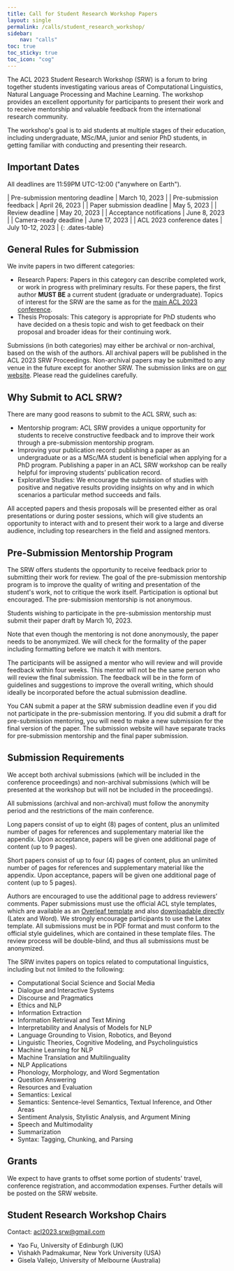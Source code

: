 ```yaml
---
title: Call for Student Research Workshop Papers
layout: single
permalink: /calls/student_research_workshop/
sidebar: 
    nav: "calls"
toc: true
toc_sticky: true
toc_icon: "cog"
---
```


The ACL 2023 Student Research Workshop (SRW) is a forum to bring together students investigating various areas of Computational Linguistics, Natural Language Processing and Machine Learning. The workshop provides an excellent opportunity for participants to present their work and to receive mentorship and valuable feedback from the international research community.

The workshop's goal is to aid students at multiple stages of their education, including undergraduate, MSc/MA, junior and senior PhD students, in getting familiar with conducting and presenting their research.


## Important Dates

All deadlines are 11:59PM UTC-12:00 ("anywhere on Earth").

<style>
.dates-table { font-size: .9em; }
.dates-table del { color: #888; }
</style>

| Pre-submission mentoring deadline | March 10, 2023 |
| Pre-submission feedback | April 26, 2023 |
| Paper submission deadline | May 5, 2023 |
| Review deadline | May 20, 2023 |
| Acceptance notifications | June 8, 2023 |
| Camera-ready deadline | June 17, 2023 |
| ACL 2023 conference dates | July 10-12, 2023 |
{: .dates-table}

## General Rules for Submission

We invite papers in two different categories:

* Research Papers: Papers in this category can describe completed work, or work in progress with preliminary results. For these papers, the first author **MUST BE** a current student (graduate or undergraduate). Topics of interest for the SRW are the same as for the [main ACL 2023 conference](https://2023.aclweb.org/calls/main_conference/).
* Thesis Proposals: This category is appropriate for PhD students who have decided on a thesis topic and wish to get feedback on their proposal and broader ideas for their continuing work.

Submissions (in both categories) may either be archival or non-archival, based on the wish of the authors. All archival papers will be published in the ACL 2023 SRW Proceedings. Non-archival papers may be submitted to any venue in the future except for another SRW.
The submission links are on [our website](https://acl2023-srw.github.io/). Please read the guidelines carefully.

## Why Submit to ACL SRW?

There are many good reasons to submit to the ACL SRW, such as:

* Mentorship program: ACL SRW provides a unique opportunity for students to receive constructive feedback and to improve their work through a pre-submission mentorship program.
* Improving your publication record: publishing a paper as an undergraduate or as a MSc/MA student is beneficial when applying for a PhD program. Publishing a paper in an ACL SRW workshop can be really helpful for improving students’ publication record.
* Explorative Studies: We encourage the submission of studies with positive and negative results providing insights on why and in which scenarios a particular method succeeds and fails.

All accepted papers and thesis proposals will be presented either as oral presentations or during poster sessions, which will give students an opportunity to interact with and to present their work to a large and diverse audience, including top researchers in the field and assigned mentors.

## Pre-Submission Mentorship Program

The SRW offers students the opportunity to receive feedback prior to submitting their work for review. The goal of the pre-submission mentorship program is to improve the quality of writing and presentation of the student's work, not to critique the work itself. Participation is optional but encouraged. The pre-submission mentorship is not anonymous.

Students wishing to participate in the pre-submission mentorship must submit their paper draft by March 10, 2023.

Note that even though the mentoring is not done anonymously, the paper needs to be anonymized. We will check for the formality of the paper including formatting before we match it with mentors.

The participants will be assigned a mentor who will review and will provide feedback within four weeks. This mentor will not be the same person who will review the final submission. The feedback will be in the form of guidelines and suggestions to improve the overall writing, which should ideally be incorporated before the actual submission deadline.

You CAN submit a paper at the SRW submission deadline even if you did not participate in the pre-submission mentoring. If you did submit a draft for pre-submission mentoring, you will need to make a new submission for the final version of the paper. The submission website will have separate tracks for pre-submission mentorship and the final paper submission.

## Submission Requirements

We accept both archival submissions (which will be included in the conference proceedings) and non-archival submissions (which will be presented at the workshop but will not be included in the proceedings).

All submissions (archival and non-archival) must follow the anonymity period and the restrictions of the main conference.

Long papers consist of up to eight (8) pages of content, plus an unlimited number of pages for references and supplementary material like the appendix. Upon acceptance, papers will be given one additional page of content (up to 9 pages).

Short papers consist of up to four (4) pages of content, plus an unlimited number of pages for references and supplementary material like the appendix. Upon acceptance, papers will be given one additional page of content (up to 5 pages).

Authors are encouraged to use the additional page to address reviewers’ comments.
Paper submissions must use the official ACL style templates, which are available as an [Overleaf template](https://www.overleaf.com/read/crtcwgxzjskr) and also [downloadable directly](https://github.com/acl-org/ACLPUB/tree/master/templates) (Latex and Word). We strongly encourage participants to use the Latex template. All submissions must be in PDF format and must conform to the official style guidelines, which are contained in these template files. The review process will be double-blind, and thus all submissions must be anonymized.

The SRW invites papers on topics related to computational linguistics, including but not limited to the following:

* Computational Social Science and Social Media
* Dialogue and Interactive Systems
* Discourse and Pragmatics
* Ethics and NLP
* Information Extraction
* Information Retrieval and Text Mining
* Interpretability and Analysis of Models for NLP
* Language Grounding to Vision, Robotics, and Beyond
* Linguistic Theories, Cognitive Modeling, and Psycholinguistics
* Machine Learning for NLP
* Machine Translation and Multilinguality
* NLP Applications
* Phonology, Morphology, and Word Segmentation
* Question Answering
* Resources and Evaluation
* Semantics: Lexical
* Semantics: Sentence-level Semantics, Textual Inference, and Other Areas
* Sentiment Analysis, Stylistic Analysis, and Argument Mining
* Speech and Multimodality
* Summarization
* Syntax: Tagging, Chunking, and Parsing

## Grants

We expect to have grants to offset some portion of students' travel, conference registration, and accommodation expenses. Further details will be posted on the SRW website.

## Student Research Workshop Chairs

Contact: [acl2023.srw@gmail.com](mailto:acl2023.srw@gmail.com)

* Yao Fu, University of Edinburgh (UK)
* Vishakh Padmakumar, New York University (USA)
* Gisela Vallejo, University of Melbourne (Australia)
